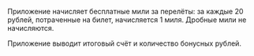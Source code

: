 
Приложение начисляет бесплатные мили за перелёты: за каждые 20 рублей, потраченные на билет, начисляется 1 миля. Дробные мили не начисляются.

Приложение выводит итоговый счёт и количество бонусных рублей.
